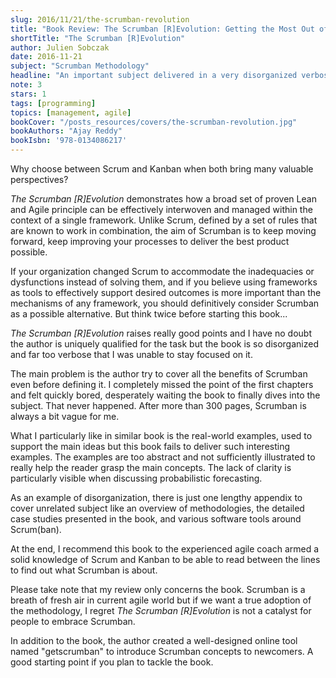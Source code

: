 ```yaml
---
slug: 2016/11/21/the-scrumban-revolution
title: "Book Review: The Scrumban [R]Evolution: Getting the Most Out of Agile, Scrum, and Lean Kanban"
shortTitle: "The Scrumban [R]Evolution"
author: Julien Sobczak
date: 2016-11-21
subject: "Scrumban Methodology"
headline: "An important subject delivered in a very disorganized verbose book. Recommended for the more adventurous reader."
note: 3
stars: 1
tags: [programming]
topics: [management, agile]
bookCover: "/posts_resources/covers/the-scrumban-revolution.jpg"
bookAuthors: "Ajay Reddy"
bookIsbn: '978-0134086217'
---
```



Why choose between Scrum and Kanban when both bring many valuable perspectives?

*The Scrumban [R]Evolution* demonstrates how a broad set of proven Lean and Agile principle can be effectively interwoven and managed within the context of a single framework. Unlike Scrum, defined by a set of rules that are known to work in combination, the aim of Scrumban is to keep moving forward, keep improving your processes to deliver the best product possible.

If your organization changed Scrum to accommodate the inadequacies or dysfunctions instead of solving them, and if you believe using frameworks as tools to effectively support desired outcomes is more important than the mechanisms of any framework, you should definitively consider Scrumban as a possible alternative. But think twice before starting this book...

*The Scrumban [R]Evolution* raises really good points and I have no doubt the author is uniquely qualified for the task but the book is so disorganized and far too verbose that I was unable to stay focused on it.

The main problem is the author try to cover all the benefits of Scrumban even before defining it. I completely missed the point of the first chapters and felt quickly bored, desperately waiting the book to finally dives into the subject. That never happened. After more than 300 pages, Scrumban is always a bit vague for me.

What I particularly like in similar book is the real-world examples, used to support the main ideas but this book fails to deliver such interesting examples. The examples are too abstract and not sufficiently illustrated to really help the reader grasp the main concepts. The lack of clarity is particularly visible when discussing probabilistic forecasting.

As an example of disorganization, there is just one lengthy appendix to cover unrelated subject like an overview of methodologies, the detailed case studies presented in the book, and various software tools around Scrum(ban).

At the end, I recommend this book to the experienced agile coach armed a solid knowledge of Scrum and Kanban to be able to read between the lines to find out what Scrumban is about.

Please take note that my review only concerns the book. Scrumban is a breath of fresh air in current agile world but if we want a true adoption of the methodology, I regret *The Scrumban [R]Evolution* is not a catalyst for people to embrace Scrumban.

In addition to the book, the author created a well-designed online tool named "getscrumban" to introduce Scrumban concepts to newcomers. A good starting point if you plan to tackle the book.

